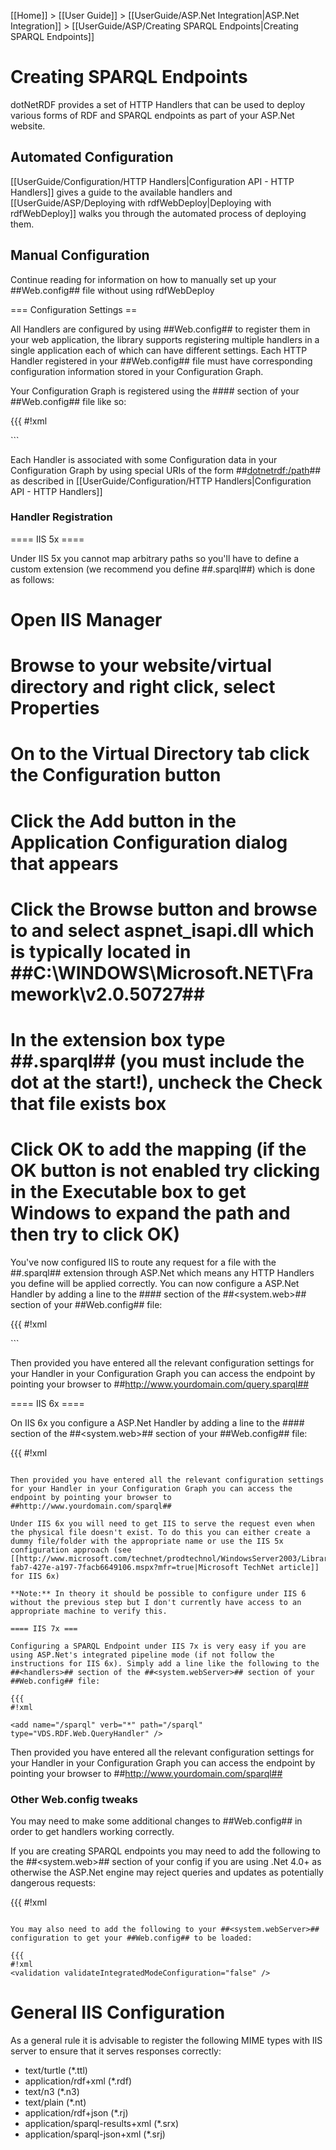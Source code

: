 [[Home]] > [[User Guide]] > [[UserGuide/ASP.Net Integration|ASP.Net Integration]] > [[UserGuide/ASP/Creating SPARQL Endpoints|Creating SPARQL Endpoints]]

# Creating SPARQL Endpoints 

dotNetRDF provides a set of HTTP Handlers that can be used to deploy various forms of RDF and SPARQL endpoints as part of your ASP.Net website.

## Automated Configuration 

[[UserGuide/Configuration/HTTP Handlers|Configuration API - HTTP Handlers]] gives a guide to the available handlers and [[UserGuide/ASP/Deploying with rdfWebDeploy|Deploying with rdfWebDeploy]] walks you through the automated process of deploying them.

## Manual Configuration 

Continue reading for information on how to manually set up your ##Web.config## file without using rdfWebDeploy

=== Configuration Settings ==

All Handlers are configured by using ##Web.config## to register them in your web application, the library supports registering multiple handlers in a single application each of which can have different settings. Each HTTP Handler registered in your ##Web.config## file must have corresponding configuration information stored in your Configuration Graph.

Your Configuration Graph is registered using the ##<appSettings>## section of your ##Web.config## file like so:

{{{
#!xml

<appSettings>
  <add key="dotNetRDFConfig" value="~/App_Data/config.ttl" />
</appSettings>
```

Each Handler is associated with some Configuration data in your Configuration Graph by using special URIs of the form ##<dotnetrdf:/path>## as described in [[UserGuide/Configuration/HTTP Handlers|Configuration API - HTTP Handlers]]

### Handler Registration 

==== IIS 5x ====

Under IIS 5x you cannot map arbitrary paths so you'll have to define a custom extension (we recommend you define ##.sparql##) which is done as follows:

# Open IIS Manager
# Browse to your website/virtual directory and right click, select Properties
# On to the Virtual Directory tab click the Configuration button
# Click the Add button in the Application Configuration dialog that appears
# Click the Browse button and browse to and select aspnet_isapi.dll which is typically located in ##C:\WINDOWS\Microsoft.NET\Framework\v2.0.50727\##
# In the extension box type ##.sparql## (you must include the dot at the start!), uncheck the Check that file exists box
# Click OK to add the mapping (if the OK button is not enabled try clicking in the Executable box to get Windows to expand the path and then try to click OK)

You've now configured IIS to route any request for a file with the ##.sparql## extension through ASP.Net which means any HTTP Handlers you define will be applied correctly. You can now configure a ASP.Net Handler by adding a line to the ##<httpHandlers>## section of the ##<system.web>## section of your ##Web.config## file:

{{{
#!xml

<add verb="*" path="/query.sparql" validate="false" type="VDS.RDF.Web.QueryHandler" />
```

Then provided you have entered all the relevant configuration settings for your Handler in your Configuration Graph you can access the endpoint by pointing your browser to ##http://www.yourdomain.com/query.sparql##

==== IIS 6x ====

On IIS 6x you configure a ASP.Net Handler by adding a line to the ##<httpHandlers>## section of the ##<system.web>## section of your ##Web.config## file:

{{{
#!xml
<add verb="*" path="/sparql" validate="false" type="VDS.RDF.Web.QueryHandler" />
```

Then provided you have entered all the relevant configuration settings for your Handler in your Configuration Graph you can access the endpoint by pointing your browser to ##http://www.yourdomain.com/sparql##

Under IIS 6x you will need to get IIS to serve the request even when the physical file doesn't exist. To do this you can either create a dummy file/folder with the appropriate name or use the IIS 5x configuration approach (see [[http://www.microsoft.com/technet/prodtechnol/WindowsServer2003/Library/IIS/4c840252-fab7-427e-a197-7facb6649106.mspx?mfr=true|Microsoft TechNet article]] for IIS 6x)

**Note:** In theory it should be possible to configure under IIS 6 without the previous step but I don't currently have access to an appropriate machine to verify this.

==== IIS 7x ===

Configuring a SPARQL Endpoint under IIS 7x is very easy if you are using ASP.Net's integrated pipeline mode (if not follow the instructions for IIS 6x). Simply add a line like the following to the ##<handlers>## section of the ##<system.webServer>## section of your ##Web.config## file:

{{{
#!xml

<add name="/sparql" verb="*" path="/sparql" type="VDS.RDF.Web.QueryHandler" />
```

Then provided you have entered all the relevant configuration settings for your Handler in your Configuration Graph you can access the endpoint by pointing your browser to ##http://www.yourdomain.com/sparql##

### Other Web.config tweaks 

You may need to make some additional changes to ##Web.config## in order to get handlers working correctly.

If you are creating SPARQL endpoints you may need to add the following to the ##<system.web>## section of your config if you are using .Net 4.0+ as otherwise the ASP.Net engine may reject queries and updates as potentially dangerous requests:

{{{
#!xml
<httpRuntime requestValidationMode="2.0" />
```

You may also need to add the following to your ##<system.webServer>## configuration to get your ##Web.config## to be loaded:

{{{
#!xml
<validation validateIntegratedModeConfiguration="false" />
```

# General IIS Configuration 

As a general rule it is advisable to register the following MIME types with IIS server to ensure that it serves responses correctly:

* text/turtle (*.ttl)
* application/rdf+xml (*.rdf)
* text/n3 (*.n3)
* text/plain (*.nt)
* application/rdf+json (*.rj)
* application/sparql-results+xml (*.srx)
* application/sparql-json+xml (*.srj)